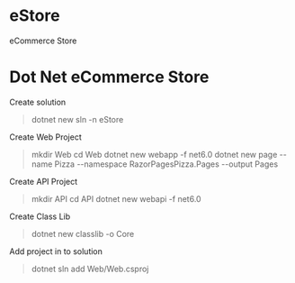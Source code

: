 # eStore

eCommerce Store

# Dot Net eCommerce Store

Create solution

> dotnet new sln -n eStore

Create Web Project

> mkdir Web
> cd Web
> dotnet new webapp -f net6.0
> dotnet new page --name Pizza --namespace RazorPagesPizza.Pages --output Pages

Create API Project

> mkdir API
> cd API
> dotnet new webapi -f net6.0

Create Class Lib

> dotnet new classlib -o Core

Add project in to solution

> dotnet sln add Web/Web.csproj
